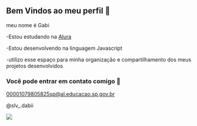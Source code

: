 ## Bem Vindos ao meu perfil 🐬

meu nome é Gabi

-Estou estudando na [Alura](https://www.alura.com.br)

-Estou desenvolvendo na linguagem Javascript

-utilizo esse espaço para minha organização e compartilhamento dos meus projetos desenvolvidos

### Você pode entrar em contato comigo 📧

00001079805825sp@al.educacao.sp.gov.br

@slv_.dabii

![](https://media1.tenor.com/m/C0V14vwSs90AAAAC/i-think-your-love-is-too-much-beautiful.gif)
